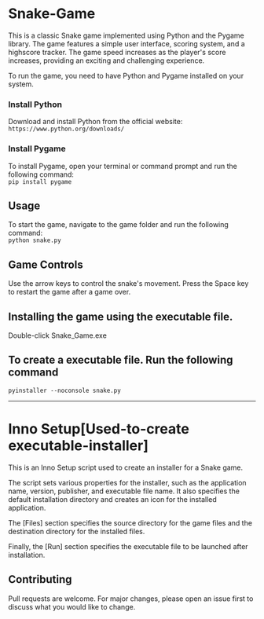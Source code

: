 # Snake-Game
This is a classic Snake game implemented using Python and the Pygame library. The game features a simple user interface, scoring system, and a highscore tracker. The game speed increases as the player's score increases, providing an exciting and challenging experience.  

To run the game, you need to have Python and Pygame installed on your system.

### Install Python  
Download and install Python from the official website:  
`https://www.python.org/downloads/`

### Install Pygame  
To install Pygame, open your terminal or command prompt and run the following command:  
```pip install pygame```

## Usage  
To start the game, navigate to the game folder and run the following command:  
`python snake.py`  

## Game Controls
Use the arrow keys to control the snake's movement.
Press the Space key to restart the game after a game over.  

## Installing the game using the executable file.  
Double-click Snake_Game.exe

## To create a executable file. Run the following command
`pyinstaller --noconsole snake.py`
______________________________________________
# Inno Setup[Used-to-create executable-installer]  
This is an Inno Setup script used to create an installer for a Snake game.  

The script sets various properties for the installer, such as the application name, version, publisher, and executable file name. It also specifies the default installation directory and creates an icon for the installed application.  

The [Files] section specifies the source directory for the game files and the destination directory for the installed files.  

Finally, the [Run] section specifies the executable file to be launched after installation.  

## Contributing
Pull requests are welcome. For major changes, please open an issue first to discuss what you would like to change.

